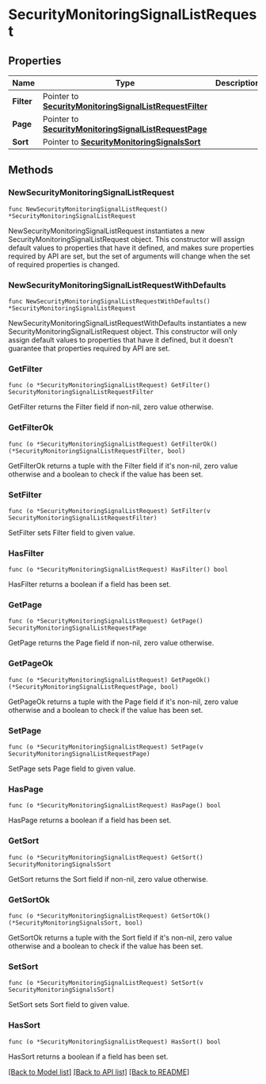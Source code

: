 # SecurityMonitoringSignalListRequest

## Properties

| Name       | Type                                                                                                     | Description | Notes      |
| ---------- | -------------------------------------------------------------------------------------------------------- | ----------- | ---------- |
| **Filter** | Pointer to [**SecurityMonitoringSignalListRequestFilter**](SecurityMonitoringSignalListRequestFilter.md) |             | [optional] |
| **Page**   | Pointer to [**SecurityMonitoringSignalListRequestPage**](SecurityMonitoringSignalListRequestPage.md)     |             | [optional] |
| **Sort**   | Pointer to [**SecurityMonitoringSignalsSort**](SecurityMonitoringSignalsSort.md)                         |             | [optional] |

## Methods

### NewSecurityMonitoringSignalListRequest

`func NewSecurityMonitoringSignalListRequest() *SecurityMonitoringSignalListRequest`

NewSecurityMonitoringSignalListRequest instantiates a new SecurityMonitoringSignalListRequest object.
This constructor will assign default values to properties that have it defined,
and makes sure properties required by API are set, but the set of arguments
will change when the set of required properties is changed.

### NewSecurityMonitoringSignalListRequestWithDefaults

`func NewSecurityMonitoringSignalListRequestWithDefaults() *SecurityMonitoringSignalListRequest`

NewSecurityMonitoringSignalListRequestWithDefaults instantiates a new SecurityMonitoringSignalListRequest object.
This constructor will only assign default values to properties that have it defined,
but it doesn't guarantee that properties required by API are set.

### GetFilter

`func (o *SecurityMonitoringSignalListRequest) GetFilter() SecurityMonitoringSignalListRequestFilter`

GetFilter returns the Filter field if non-nil, zero value otherwise.

### GetFilterOk

`func (o *SecurityMonitoringSignalListRequest) GetFilterOk() (*SecurityMonitoringSignalListRequestFilter, bool)`

GetFilterOk returns a tuple with the Filter field if it's non-nil, zero value otherwise
and a boolean to check if the value has been set.

### SetFilter

`func (o *SecurityMonitoringSignalListRequest) SetFilter(v SecurityMonitoringSignalListRequestFilter)`

SetFilter sets Filter field to given value.

### HasFilter

`func (o *SecurityMonitoringSignalListRequest) HasFilter() bool`

HasFilter returns a boolean if a field has been set.

### GetPage

`func (o *SecurityMonitoringSignalListRequest) GetPage() SecurityMonitoringSignalListRequestPage`

GetPage returns the Page field if non-nil, zero value otherwise.

### GetPageOk

`func (o *SecurityMonitoringSignalListRequest) GetPageOk() (*SecurityMonitoringSignalListRequestPage, bool)`

GetPageOk returns a tuple with the Page field if it's non-nil, zero value otherwise
and a boolean to check if the value has been set.

### SetPage

`func (o *SecurityMonitoringSignalListRequest) SetPage(v SecurityMonitoringSignalListRequestPage)`

SetPage sets Page field to given value.

### HasPage

`func (o *SecurityMonitoringSignalListRequest) HasPage() bool`

HasPage returns a boolean if a field has been set.

### GetSort

`func (o *SecurityMonitoringSignalListRequest) GetSort() SecurityMonitoringSignalsSort`

GetSort returns the Sort field if non-nil, zero value otherwise.

### GetSortOk

`func (o *SecurityMonitoringSignalListRequest) GetSortOk() (*SecurityMonitoringSignalsSort, bool)`

GetSortOk returns a tuple with the Sort field if it's non-nil, zero value otherwise
and a boolean to check if the value has been set.

### SetSort

`func (o *SecurityMonitoringSignalListRequest) SetSort(v SecurityMonitoringSignalsSort)`

SetSort sets Sort field to given value.

### HasSort

`func (o *SecurityMonitoringSignalListRequest) HasSort() bool`

HasSort returns a boolean if a field has been set.

[[Back to Model list]](../README.md#documentation-for-models) [[Back to API list]](../README.md#documentation-for-api-endpoints) [[Back to README]](../README.md)
